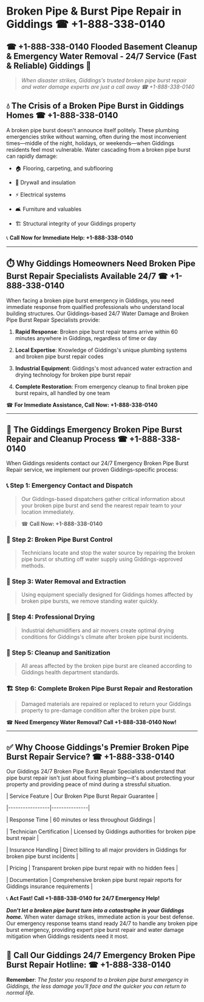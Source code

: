 # Broken Pipe & Burst Pipe Repair in Giddings ☎ +1-888-338-0140  
## ☎ +1-888-338-0140 Flooded Basement Cleanup & Emergency Water Removal - 24/7 Service (Fast & Reliable) Giddings 🚨  

> *When disaster strikes, Giddings's trusted broken pipe burst repair and water damage experts are just a call away ☎ +1-888-338-0140*  

## 💧 The Crisis of a Broken Pipe Burst in Giddings Homes ☎ +1-888-338-0140  

A broken pipe burst doesn't announce itself politely. These plumbing emergencies strike without warning, often during the most inconvenient times—middle of the night, holidays, or weekends—when Giddings residents feel most vulnerable. Water cascading from a broken pipe burst can rapidly damage:  

* 🏠 Flooring, carpeting, and subflooring  
* 🧱 Drywall and insulation  
* ⚡ Electrical systems  
* 🛋️ Furniture and valuables  
* 🏗️ Structural integrity of your Giddings property  

📞 **Call Now for Immediate Help: +1-888-338-0140**  

---  

## ⏱️ Why Giddings Homeowners Need Broken Pipe Burst Repair Specialists Available 24/7 ☎ +1-888-338-0140  

When facing a broken pipe burst emergency in Giddings, you need immediate response from qualified professionals who understand local building structures. Our Giddings-based 24/7 Water Damage and Broken Pipe Burst Repair Specialists provide:  

1. **Rapid Response**: Broken pipe burst repair teams arrive within 60 minutes anywhere in Giddings, regardless of time or day  
2. **Local Expertise**: Knowledge of Giddings's unique plumbing systems and broken pipe burst repair codes  
3. **Industrial Equipment**: Giddings's most advanced water extraction and drying technology for broken pipe burst repair  
4. **Complete Restoration**: From emergency cleanup to final broken pipe burst repairs, all handled by one team  

☎ **For Immediate Assistance, Call Now: +1-888-338-0140**  

---  

## 🔧 The Giddings Emergency Broken Pipe Burst Repair and Cleanup Process ☎ +1-888-338-0140  

When Giddings residents contact our 24/7 Emergency Broken Pipe Burst Repair service, we implement our proven Giddings-specific process:  

### 📞 Step 1: Emergency Contact and Dispatch  
> Our Giddings-based dispatchers gather critical information about your broken pipe burst and send the nearest repair team to your location immediately.  
> ☎ **Call Now: +1-888-338-0140**  

### 🚿 Step 2: Broken Pipe Burst Control  
> Technicians locate and stop the water source by repairing the broken pipe burst or shutting off water supply using Giddings-approved methods.  

### 🌊 Step 3: Water Removal and Extraction  
> Using equipment specially designed for Giddings homes affected by broken pipe bursts, we remove standing water quickly.  

### 💨 Step 4: Professional Drying  
> Industrial dehumidifiers and air movers create optimal drying conditions for Giddings's climate after broken pipe burst incidents.  

### 🧼 Step 5: Cleanup and Sanitization  
> All areas affected by the broken pipe burst are cleaned according to Giddings health department standards.  

### 🏗️ Step 6: Complete Broken Pipe Burst Repair and Restoration  
> Damaged materials are repaired or replaced to return your Giddings property to pre-damage condition after the broken pipe burst.  

☎ **Need Emergency Water Removal? Call +1-888-338-0140 Now!**  

---  

## ✅ Why Choose Giddings's Premier Broken Pipe Burst Repair Service? ☎ +1-888-338-0140  

Our Giddings 24/7 Broken Pipe Burst Repair Specialists understand that pipe burst repair isn't just about fixing plumbing—it's about protecting your property and providing peace of mind during a stressful situation.  

| Service Feature | Our Broken Pipe Burst Repair Guarantee |  
|-----------------|---------------|  
| Response Time | 60 minutes or less throughout Giddings |  
| Technician Certification | Licensed by Giddings authorities for broken pipe burst repair |  
| Insurance Handling | Direct billing to all major providers in Giddings for broken pipe burst incidents |  
| Pricing | Transparent broken pipe burst repair with no hidden fees |  
| Documentation | Comprehensive broken pipe burst repair reports for Giddings insurance requirements |  

📞 **Act Fast! Call +1-888-338-0140 for 24/7 Emergency Help!**  

***Don't let a broken pipe burst turn into a catastrophe in your Giddings home.*** When water damage strikes, immediate action is your best defense. Our emergency response teams stand ready 24/7 to handle any broken pipe burst emergency, providing expert pipe burst repair and water damage mitigation when Giddings residents need it most.  

## 📱 Call Our Giddings 24/7 Emergency Broken Pipe Burst Repair Hotline: ☎ +1-888-338-0140  

**Remember**: *The faster you respond to a broken pipe burst emergency in Giddings, the less damage you'll face and the quicker you can return to normal life.*